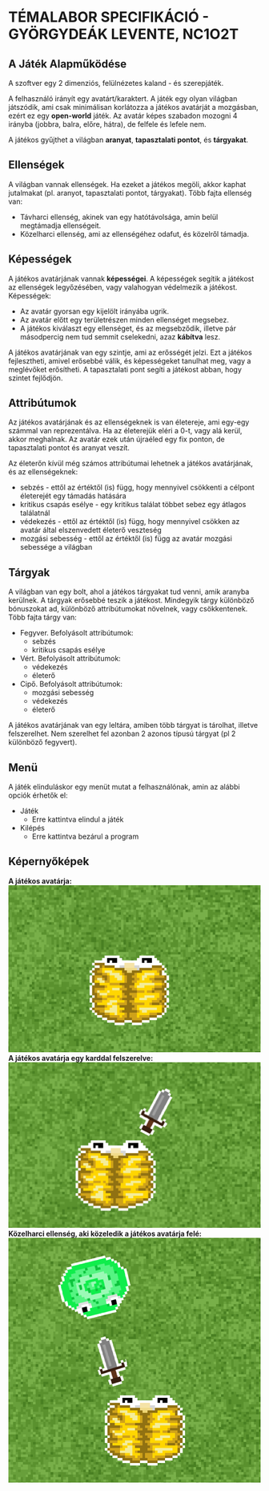 # TÉMALABOR SPECIFIKÁCIÓ - GYÖRGYDEÁK LEVENTE, NC1O2T

## A Játék Alapműködése
A szoftver egy 2 dimenziós, felülnézetes kaland - és szerepjáték.

A felhasználó irányít egy avatárt/karaktert. A játék egy olyan világban játszódik, ami csak minimálisan korlátozza a játékos avatárját a mozgásban, ezért ez egy **open-world** játék. Az avatár képes szabadon mozogni 4 irányba (jobbra, balra, előre, hátra), de felfele és lefele nem. 

A játékos gyűjthet a világban **aranyat**, **tapasztalati pontot**, és **tárgyakat**.

## Ellenségek
A világban vannak ellenségek. Ha ezeket a játékos megöli, akkor kaphat jutalmakat (pl. aranyot, tapasztalati pontot, tárgyakat). Több fajta ellenség van:
- Távharci ellenség, akinek van egy hatótávolsága, amin belül megtámadja ellenségeit.
- Közelharci ellenség, ami az ellenségéhez odafut, és közelről támadja.


## Képességek

A játékos avatárjának vannak **képességei**. A képességek segítik a játékost az ellenségek legyőzésében, vagy valahogyan védelmezik a játékost. Képességek:
- Az avatár gyorsan egy kijelölt irányába ugrik.
- Az avatár előtt egy területrészen minden ellenséget megsebez.
- A játékos kiválaszt egy ellenséget, és az megsebződik, illetve pár másodpercig nem tud semmit cselekedni, azaz **kábítva** lesz.

A játékos avatárjának van egy szintje, ami az erősségét jelzi. Ezt a játékos fejlesztheti, amivel erősebbé válik, és képességeket tanulhat meg, vagy a meglévőket erősítheti. A tapasztalati pont segíti a játékost abban, hogy szintet fejlődjön.

## Attribútumok
Az játékos avatárjának és az ellenségeknek is van életereje, ami egy-egy számmal van reprezentálva. Ha az életerejük eléri a 0-t, vagy alá kerül, akkor meghalnak. Az avatár ezek után újraéled egy fix ponton, de tapasztalati pontot és aranyat veszít.

Az életerőn kívül még számos attribútumai lehetnek a játékos avatárjának, és az ellenségeknek:
- sebzés - ettől az értéktől (is) függ, hogy mennyivel csökkenti a célpont életerejét egy támadás hatására
- kritikus csapás esélye - egy kritikus találat többet sebez egy átlagos találatnál
- védekezés - ettől az értéktől (is) függ, hogy mennyivel csökken az avatár által elszenvedett életerő veszteség
- mozgási sebesség - ettől az értéktől (is) függ az avatár mozgási sebessége a világban

## Tárgyak
A világban van egy bolt, ahol a játékos tárgyakat tud venni, amik aranyba kerülnek. A tárgyak erősebbé teszik a játékost. Mindegyik tárgy különböző bónuszokat ad, különböző attribútumokat növelnek, vagy csökkentenek. Több fajta tárgy van:
- Fegyver. Befolyásolt attribútumok:
    - sebzés
    - kritikus csapás esélye
- Vért. Befolyásolt attribútumok:
    - védekezés
    - életerő
- Cipő. Befolyásolt attribútumok:
    - mozgási sebesség
    - védekezés
    - életerő

A játékos avatárjának van egy leltára, amiben több tárgyat is tárolhat, illetve felszerelhet. Nem szerelhet fel azonban 2 azonos típusú tárgyat (pl 2 különböző fegyvert).



## Menü
A játék elinduláskor egy menüt mutat a felhasználónak, amin az alábbi opciók érhetők el:
- Játék
    - Erre kattintva elindul a játék
- Kilépés
    - Erre kattintva bezárul a program

## Képernyőképek
**A játékos avatárja:**
![](screenshotok/avatar.png)
**A játékos avatárja egy karddal felszerelve:**
![](screenshotok/avatar-with-weapon.png)
**Közelharci ellenség, aki közeledik a játékos avatárja felé:**
![](screenshotok/enemy-attacking-avatar.png)